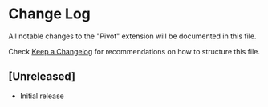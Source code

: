 # Change Log

All notable changes to the "Pivot" extension will be documented in this file.

Check [Keep a Changelog](http://keepachangelog.com/) for recommendations on how to structure this file.

## [Unreleased]

- Initial release